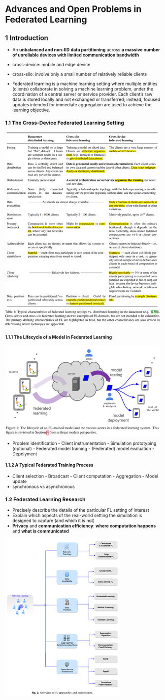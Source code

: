 # Advances and Open Problems in Federated Learning

## 1 Introduction

- An **unbalanced and non-IID** **data partitioning** across **a massive number of unreliable devices with limited communication bandwidth**

- cross-device: mobile and edge device
- cross-silo: involve only a small number of relatively reliable clients
- Federated learning is a machine learning setting where multiple entities (clients) collaborate in solving a machine learning problem, under the coordination of a central server or service provider. Each client’s raw data is stored locally and not exchanged or transferred; instead, focused updates intended for immediate aggregation are used to achieve the learning objective.



### 1.1 The Cross-Device Federated Learning Setting

<img src="https://raw.githubusercontent.com/ailianligit/ailianligit.github.io/main/images/202212/20221208_1670498603.png" alt="image-20221027222257247" style="zoom: 67%;" />

 

#### 1.1.1 The Lifecycle of a Model in Federated Learning

<img src="https://raw.githubusercontent.com/ailianligit/ailianligit.github.io/main/images/202212/20221208_1670498611.png" alt="image-20221027223632459" style="zoom:50%;" />

- Problem identification - Client instrumentation - Simulation prototyping (optional) - Federated model training - (Federated) model evaluation - Depolyment



#### 1.1.2 A Typical Federated Training Process

- Client selection - Broadcast - Client computation - Aggregation - Model update
- synchronous vs asynchronous



### 1.2 Federated Learning Research

- Precisely describe the details of the particular FL setting of interest
- Explain which aspects of the real-world setting the simulation is designed to capture (and which it is not)
- **Privacy** and **communication efficiency**: **where computation happens** and **what is communicated**



<img src="https://raw.githubusercontent.com/ailianligit/ailianligit.github.io/main/images/202212/20221208_1670498628.png" alt="image-20221031221059147" style="zoom:50%;" />